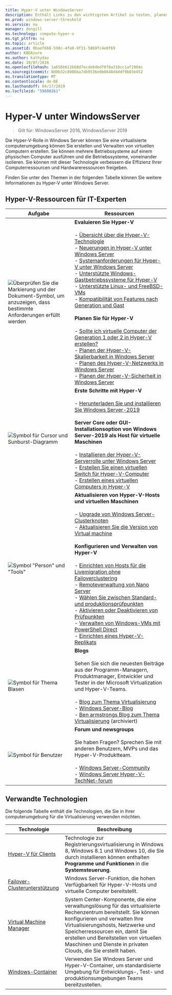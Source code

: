 ```yaml
---
title: Hyper-V unter WindowsServer
description: Enthält Links zu den wichtigsten Artikel zu testen, planen, bereitstellen und Verwalten von Hyper-V
ms.prod: windows-server-threshold
ms.service: na
manager: dongill
ms.technology: compute-hyper-v
ms.tgt_pltfrm: na
ms.topic: article
ms.assetid: 0baef6b8-598c-4fe0-9f31-5869fc4e0f69
author: KBDAzure
ms.author: kathydav
ms.date: 10/07/2016
ms.openlocfilehash: 1a658b611b68d7ecde64bdf0f8a318cc1af2804c
ms.sourcegitcommit: 0d0b32c8986ba7db9536e0b8648d4ddf9b03e452
ms.translationtype: MT
ms.contentlocale: de-DE
ms.lasthandoff: 04/17/2019
ms.locfileid: "59880261"
---
```

# <a name="hyper-v-on-windows-server"></a>Hyper-V unter WindowsServer

>Gilt für: WindowsServer 2016, WindowsServer 2019

Die Hyper-V-Rolle in Windows Server können Sie eine virtualisierte computerumgebung können Sie erstellen und Verwalten von virtuellen Computern erstellen. Sie können mehrere Betriebssysteme auf einem physischen Computer ausführen und die Betriebssysteme, voneinander isolieren. Sie können mit dieser Technologie verbessern die Effizienz Ihrer Computerressourcen und Hardwareressourcen freigeben.

Finden Sie unter den Themen in der folgenden Tabelle können Sie weitere Informationen zu Hyper-V unter Windows Server.

## <a name="hyper-v-resources-for-it-pros"></a>Hyper-V-Ressourcen für IT-Experten

|Aufgabe |Ressourcen|
|---|---|
|![Überprüfen Sie die Markierung und der Dokument-Symbol, um anzuzeigen, dass bestimmte Anforderungen erfüllt werden](media/All_Symbols_MeetsRequirements.png)|**Evaluieren Sie Hyper-V**<br /><br />- [Übersicht über die Hyper-V-Technologie](Hyper-V-Technology-Overview.md)<br />- [Neuerungen in Hyper-V unter Windows Server](What-s-new-in-Hyper-V-on-Windows.md)<br />- [Systemanforderungen für Hyper-V unter Windows Server](System-requirements-for-Hyper-V-on-Windows.md)<br />- [Unterstützte Windows-Gastbetriebssysteme für Hyper-V](Supported-Windows-guest-operating-systems-for-Hyper-V-on-Windows.md) <br />- [Unterstützte Linux- und FreeBSD-VMs](Supported-Linux-and-FreeBSD-virtual-machines-for-Hyper-V-on-Windows.md)<br />- [Kompatibilität von Features nach Generation und Gast](Hyper-V-feature-compatibility-by-generation-and-guest.md) <br /><br />**Planen Sie für Hyper-V**<br /><br />- [Sollte ich virtuelle Computer der Generation 1 oder 2 in Hyper-V erstellen?](plan/Should-I-create-a-generation-1-or-2-virtual-machine-in-Hyper-V.md) <br />- [Planen der Hyper-V-Skalierbarkeit in Windows Server](plan/plan-hyper-v-scalability-in-windows-server.md) <br />- [Planen des Hyper-V-Netzwerks in Windows Server](plan/plan-hyper-v-networking-in-windows-server.md) <br />- [Planen der Hyper-V-Sicherheit in Windows Server](plan/plan-hyper-v-security-in-windows-server.md)|
|![Symbol für Cursor und Sunburst-Diagramm](media/All_Symbols_GetStarted.png)|**Erste Schritte mit Hyper-V**<br /><br />- [Herunterladen Sie und installieren Sie Windows Server-2019](https://www.microsoft.com/evalcenter/evaluate-windows-server-2019)<br /><br />**Server Core oder GUI-Installationsoption von Windows Server-2019 als Host für virtuelle Maschinen**<br /><br />- [Installieren der Hyper-V-Serverrolle unter Windows Server](get-started/Install-the-Hyper-V-role-on-Windows-Server.md)<br />- [Erstellen Sie einen virtuellen Switch für Hyper-V-Computer](get-started/Create-a-virtual-switch-for-Hyper-V-virtual-machines.md)<br />- [Erstellen eines virtuellen Computers in Hyper-V](get-started/Create-a-virtual-machine-in-Hyper-V.md)|
|![Symbol "Person" und "Tools"](media/All_Symbols_Administrator.png)|**Aktualisieren von Hyper-V-Hosts und virtuellen Maschinen**<br /><br />- [Upgrade von Windows Server-Clusterknoten](../../failover-clustering/Cluster-Operating-System-Rolling-Upgrade.md)<br />- [Aktualisieren Sie die Version von Virtual machine](deploy/Upgrade-virtual-machine-version-in-Hyper-V-on-Windows-or-Windows-Server.md)<br /><br />**Konfigurieren und Verwalten von Hyper-V**<br /><br />- [Einrichten von Hosts für die Livemigration ohne Failoverclustering](deploy/Set-up-hosts-for-live-migration-without-Failover-Clustering.md)<br />- [Remoteverwaltung von Nano Server](../../get-started/manage-nano-server.md)<br />- [Wählen Sie zwischen Standard- und produktionsprüfpunkten](manage/Choose-between-standard-or-production-checkpoints-in-Hyper-V.md)<br />- [Aktivieren oder Deaktivieren von Prüfpunkten](manage/Enable-or-disable-checkpoints-in-Hyper-V.md)<br />- [Verwalten von Windows-VMs mit PowerShell Direct](manage/Manage-Windows-virtual-machines-with-PowerShell-Direct.md)<br />- [Einrichten eines Hyper-V-Replikats](manage/Set-up-Hyper-V-Replica.md)|
|![Symbol für Thema Blasen](media/All_Symbols_Chat.png)|**Blogs**<br /><br />Sehen Sie sich die neuesten Beiträge aus der Programm-Managern, Produktmanager, Entwickler und Tester in der Microsoft Virtualization und Hyper-V-Teams.<br /><br />- [Blog zum Thema Virtualisierung](https://blogs.technet.com/b/virtualization/)<br />- [Windows Server-Blog](https://blogs.technet.com/b/windowsserver/)<br />- [Ben armstrongs Blog zum Thema Virtualisierung](https://blogs.msdn.com/b/virtual_pc_guy/) (archiviert)|
|![Symbol für Benutzer](media/All_Symbols_Users_Group.png)|**Forum und newsgroups**<br /><br />Sie haben Fragen? Sprechen Sie mit anderen Benutzern, MVPs und das Hyper-V-Produktteam.<br /><br />- [Windows Server-Community](https://techcommunity.microsoft.com/t5/Windows-Server/ct-p/Windows-Server)<br />- [Windows Server Hyper-V-TechNet-forum](https://social.technet.microsoft.com/Forums/windowsserver/home?forum=winserverhyperv)|

## <a name="related-technologies"></a>Verwandte Technologien

Die folgende Tabelle enthält die Technologien, die Sie in Ihrer computerumgebung für die Virtualisierung verwenden möchten.

|Technologie|Beschreibung|
|--------------|---------------|
|[Hyper-V für Clients](https://docs.microsoft.com/virtualization/hyper-v-on-windows/index)|Technologie zur Registrierungsvirtualisierung in Windows 8, Windows 8.1 und Windows 10, die Sie durch installieren können enthalten **Programme und Funktionen** in die **Systemsteuerung**.|
|[Failover-Clusterunterstützung](https://docs.microsoft.com/windows-server/failover-clustering/whats-new-in-failover-clustering)|Windows Server-Funktion, die hohen Verfügbarkeit für Hyper-V-Hosts und virtuelle Computer bereitstellt.|
|[Virtual Machine Manager](https://docs.microsoft.com/system-center/vmm/overview)|System Center-Komponente, die eine verwaltungslösung für das virtualisierte Rechenzentrum bereitstellt. Sie können konfigurieren und verwalten Ihre Virtualisierungshosts, Netzwerke und Speicherressourcen ein, damit Sie erstellen und Bereitstellen von virtuellen Maschinen und Dienste in privaten Clouds, die Sie erstellt haben.|
|[Windows-Container](https://docs.microsoft.com/virtualization/windowscontainers/)|Verwenden Sie Windows Server und Hyper-V-Container, um standardisierte Umgebung für Entwicklungs-, Test- und produktionsumgebungen Teams bereitzustellen.|
